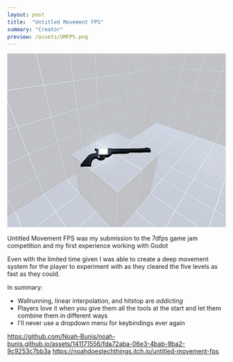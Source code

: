 ```yaml
---
layout: post
title:  "Untitled Movement FPS"
summary: "Creator"
preview: /assets/UMFPS.png
---
```


![Picture 1](/assets/UMFPS.png)

Untitled Movement FPS was my submission to the 7dfps game jam competition and my first experience working with Godot

Even with the limited time given I was able to create a deep movement system for the player to experiment with as they cleared the five levels as fast as they could.

In summary:
- Wallrunning, linear interpolation, and hitstop are *addicting*
- Players love it when you give them all the tools at the start and let them combine them in different ways
- I'll never use a dropdown menu for keybindings ever again

https://github.com/Noah-Bunis/noah-bunis.github.io/assets/141171556/fda72aba-06e3-4bab-9ba2-9c9253c7bb3a
https://noahdoestechthings.itch.io/untitled-movement-fps
